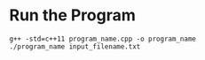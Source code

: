# Run the Program
```
g++ -std=c++11 program_name.cpp -o program_name
./program_name input_filename.txt

```